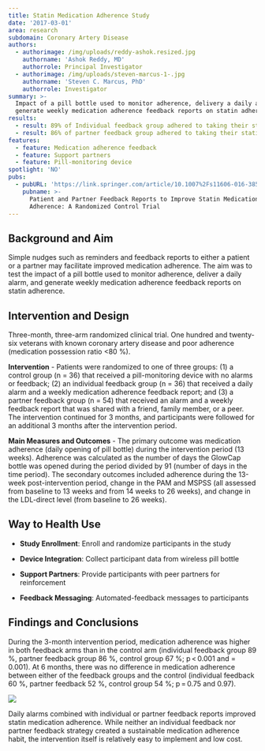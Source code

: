 ```yaml
---
title: Statin Medication Adherence Study
date: '2017-03-01'
area: research
subdomain: Coronary Artery Disease
authors:
  - authorimage: /img/uploads/reddy-ashok.resized.jpg
    authorname: 'Ashok Reddy, MD'
    authorrole: Principal Investigator
  - authorimage: /img/uploads/steven-marcus-1-.jpg
    authorname: 'Steven C. Marcus, PhD'
    authorrole: Investigator
summary: >-
  Impact of a pill bottle used to monitor adherence, delivery a daily alarm, and
  generate weekly medication adherence feedback reports on statin adherence.
results:
  - result: 89% of Individual feedback group adhered to taking their statin medication
  - result: 86% of partner feedback group adhered to taking their statin medication
features:
  - feature: Medication adherence feedback
  - feature: Support partners
  - feature: Pill-monitoring device
spotlight: 'NO'
pubs:
  - pubURL: 'https://link.springer.com/article/10.1007%2Fs11606-016-3858-0'
    pubname: >-
      Patient and Partner Feedback Reports to Improve Statin Medication
      Adherence: A Randomized Control Trial
---
```

## Background and Aim

Simple nudges such as reminders and feedback reports to either a patient or a partner may facilitate improved medication adherence. The aim was to test the impact of a pill bottle used to monitor adherence, deliver a daily alarm, and generate weekly medication adherence feedback reports on statin adherence.

## Intervention and Design

Three-month, three-arm randomized clinical trial. One hundred and twenty-six veterans with known coronary artery disease and poor adherence (medication possession ratio <80 %).

**Intervention** - Patients were randomized to one of three groups: (1) a control group (n = 36) that received a pill-monitoring device with no alarms or feedback; (2) an individual feedback group (n = 36) that received a daily alarm and a weekly medication adherence feedback report; and (3) a partner feedback group (n = 54) that received an alarm and a weekly feedback report that was shared with a friend, family member, or a peer. The intervention continued for 3 months, and participants were followed for an additional 3 months after the intervention period.

**Main Measures and Outcomes** - The primary outcome was medication adherence (daily opening of pill bottle) during the intervention period (13 weeks). Adherence was calculated as the number of days the GlowCap bottle was opened during the period divided by 91 (number of days in the time period). The secondary outcomes included adherence during the 13-week post-intervention period, change in the PAM and MSPSS (all assessed from baseline to 13 weeks and from 14 weeks to 26 weeks), and change in the LDL-direct level (from baseline to 26 weeks). 

## Way to Health Use

- **Study Enrollment**: Enroll and randomize participants in the study

- **Device Integration**: Collect participant data from wireless pill bottle

- **Support Partners**: Provide participants with peer partners for reinforcement 

- **Feedback Messaging**: Automated-feedback messages to participants

## Findings and Conclusions

During the 3-month intervention period, medication adherence was higher in both feedback arms than in the control arm (individual feedback group 89 %, partner feedback group 86 %, control group 67 %; p < 0.001 and = 0.001). At 6 months, there was no difference in medication adherence between either of the feedback groups and the control (individual feedback 60 %, partner feedback 52 %, control group 54 %; p = 0.75 and 0.97).

![](/img/uploads/screen-shot-2018-08-30-at-8.49.36-pm.png)

Daily alarms combined with individual or partner feedback reports improved statin medication adherence. While neither an individual feedback nor partner feedback strategy created a sustainable medication adherence habit, the intervention itself is relatively easy to implement and low cost.
